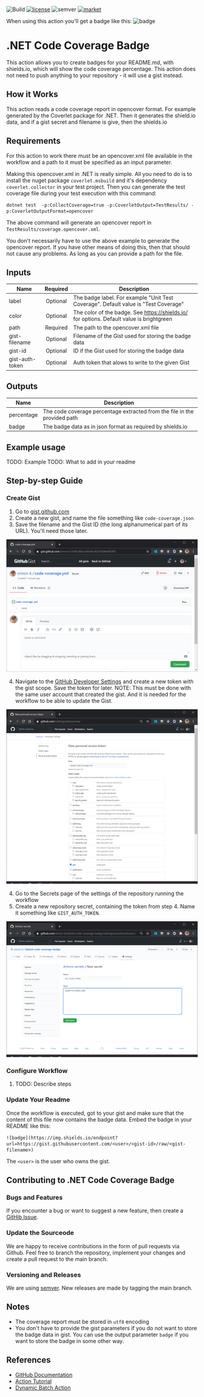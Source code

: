 ![Build](https://github.com/simon-k/dotnet-code-coverage-badge/workflows/CI/badge.svg?branch=main)
[![license](https://img.shields.io/badge/License-MIT-purple.svg)](LICENSE)
![semver](https://img.shields.io/badge/semver-2.0.0-blue)
[![market](https://img.shields.io/badge/Get_it-on_the_Marketplace-informational.svg)](https://github.com/marketplace/actions/dotnet-code-coverage-badge)

When using this action you'll get a badge like this:
![badge](https://img.shields.io/endpoint?url=https://gist.githubusercontent.com/simon-k/7b6fcd8cecf36e9cc83276540e9f2867/raw/code-coverage.json)

# .NET Code Coverage Badge
This action allows you to create badges for your README.md, with shields.io, which will show the code coverage percentage. This action does not need to push anything to your repository - it will use a gist instead. 

## How it Works
This action reads a code coverage report in opencover format. For example generated by the Coverlet package for .NET. Then it generates the shield.io data, and if 
a gist secret and filename is give, then the shields.io 

## Requirements
For this action to work there must be an opencover.xml file available in the workflow and a path to it must be specified as an input parameter.

Making this opencover.xml in .NET is really simple. All you need to do is to install the nuget package ```coverlet.msbuild``` and it's dependency ```coverlet.collector``` in your test project. Then you can generate the test coverage file during your test execution with this command:

```
dotnet test  -p:CollectCoverage=true -p:CoverletOutput=TestResults/ -p:CoverletOutputFormat=opencover
```

The above command will generate an opencover report in ```TestResults/coverage.opencover.xml```. 

You don't necessarily have to use the above example to generate the opencover report. If you have other means of doing this, then that should not cause any problems. As long as you can provide a path for the file.

## Inputs
| Name            | Required  | Description |
| --------------- |:---------:| ------------|
| label           | Optional  | The badge label. For example "Unit Test Coverage". Default value is "Test Coverage" |
| color           | Optional  | The color of the badge. See https://shields.io/ for options. Default value is brightgreen |
| path            | Required  | The path to the opencover.xml file |
| gist-filename   | Optional  | Filename of the Gist used for storing the badge data |
| gist-id         | Optional  | ID if the Gist used for storing the badge data |
| gist-auth-token | Optional  | Auth token that alows to write to the given Gist |

## Outputs
| Name            | Description |
| --------------- | ------------|
| percentage      | The code coverage percentage extracted from the file in the provided path |
| badge           | The badge data as in json format as required by shields.io |

## Example usage
TODO: Example
TODO: What to add in your readme

## Step-by-step Guide
### Create Gist
1. Go to [gist.github.com](https://gist.github.com/)
2. Create a new gist, and name the file something like ```code-coverage.json```
3. Save the filename and the Gist ID (the long alphanumerical part of its URL). You'll need those later.

![Gist File](/documentation/gist-step-1.png)

4. Navigate to the [GitHub Developer Settings](https://github.com/settings/tokens) and create a new token with the gist scope. Save the token for later. NOTE: This must be done with the same user account that created the gist. And it is needed for the workflow to be able to update the Gist.

![Gist Token](/documentation/gist-step-2.png)

4. Go to the Secrets page of the settings of the repository running the workflow
5. Create a new repository secret, containing the token from step 4. Name it something like ```GIST_AUTH_TOKEN```.

![Repo Secret](/documentation/gist-step-3.png)

### Configure Workflow
1. TODO: Describe steps

### Update Your Readme
Once the workflow is executed, got to your gist and make sure that the content of this file now contains the badge data.
Embed the badge in your README like this:

```
![badge](https://img.shields.io/endpoint?url=https://gist.githubusercontent.com/<user>/<gist-id>/raw/<gist-filename>)
```

The ```<user>``` is the user who owns the gist.


## Contributing to .NET Code Coverage Badge
### Bugs and Features
If you encounter a bug or want to suggest a new feature, then create a [GitHib Issue](https://github.com/simon-k/dotnet-code-coverage-badge/issues).

### Update the Sourceode
We are happy to receive contributions in the form of pull requests via Github. Feel free to branch the repository, implement your changes and create a pull request to the main branch.

### Versioning and Releases
We are using [semver](https://semver.org/). 
New releases are made by tagging the main branch.

## Notes
* The coverage report must be stored in ```utf8``` encoding
* You don't have to provide the gist parameters if you do not want to store the badge data in gist. You can use the output parameter ```badge``` if you want to store the badge in some other way.

## References
* [GitHub Documentation](https://docs.github.com/en/actions/creating-actions/creating-a-javascript-action)
* [Action Tutorial](https://medium.com/better-programming/4-steps-to-creating-a-custom-github-action-d67c4cf0445a)
* [Dynamic Batch Action](https://github.com/Schneegans/dynamic-badges-action)

